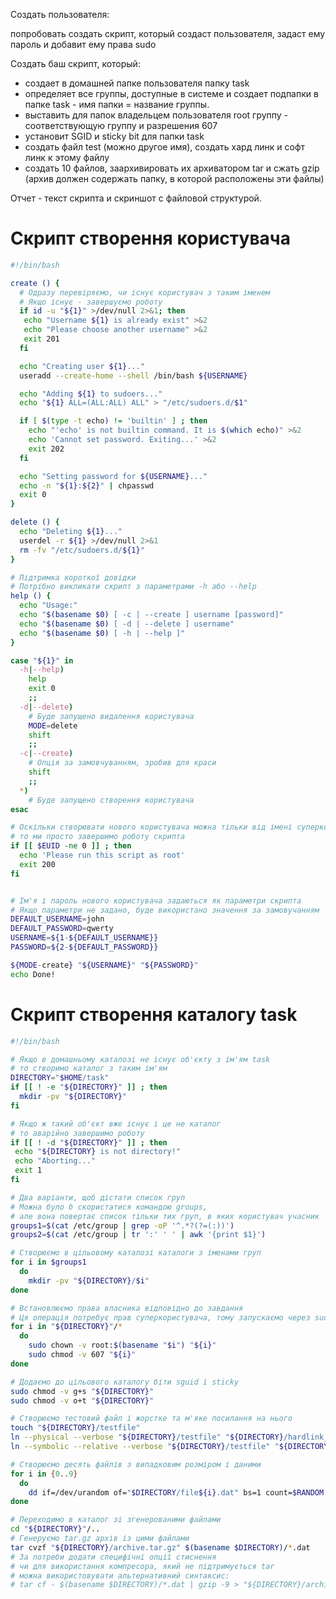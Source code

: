 Создать пользователя:

попробовать создать скрипт, который создаст пользователя, задаст ему пароль и добавит ему права sudo

Создать баш скрипт, который:

* создает в домашней папке пользователя папку task
* определяет все группы, доступные в системе и создает подпапки в папке task - имя папки = название группы.
* выставить для папок владельцем пользователя root группу - соответствующую группу и разрешения 607
* установит SGID и sticky bit для папки task
* создать файл test (можно другое имя), создать хард линк и софт линк к этому файлу
* создать 10 файлов, заархивировать их архиватором tar и сжать gzip (архив должен содержать папку, в которой расположены эти файлы)

Отчет - текст скрипта и скриншот с файловой структурой.

# Скрипт створення користувача
```bash
#!/bin/bash

create () {
  # Одразу перевіряємо, чи існує користувач з таким іменем
  # Якщо існує - завершуємо роботу
  if id -u "${1}" >/dev/null 2>&1; then
   echo "Username ${1} is already exist" >&2
   echo "Please choose another username" >&2
   exit 201
  fi

  echo "Creating user ${1}..."
  useradd --create-home --shell /bin/bash ${USERNAME}

  echo "Adding ${1} to sudoers..."
  echo "${1} ALL=(ALL:ALL) ALL" > "/etc/sudoers.d/$1"

  if [ $(type -t echo) != 'builtin' ] ; then
    echo "'echo' is not builtin command. It is $(which echo)" >&2
    echo 'Cannot set password. Exiting...' >&2
    exit 202
  fi

  echo "Setting password for ${USERNAME}..."
  echo -n "${1}:${2}" | chpasswd
  exit 0
}

delete () {
  echo "Deleting ${1}..."
  userdel -r ${1} >/dev/null 2>&1
  rm -fv "/etc/sudoers.d/${1}"
}

# Підтримка короткої довідки
# Потрібно викликати скрипт з параметрами -h або --help
help () {
  echo "Usage:"
  echo "$(basename $0) [ -c | --create ] username [password]"
  echo "$(basename $0) [ -d | --delete ] username"
  echo "$(basename $0) [ -h | --help ]"
}

case "${1}" in
  -h|--help)
    help
    exit 0
    ;;
  -d|--delete)
    # Буде запущено видалення користувача 
    MODE=delete
    shift
    ;;
  -c|--create)
    # Опція за замовчуванням, зробив для краси
    shift
    ;;
  *)
    # Буде запущено створення користувача 
esac

# Оскільки створювати нового користувача можна тільки від імені суперкористувача
# то ми просто завершимо роботу скрипта
if [[ $EUID -ne 0 ]] ; then
  echo 'Please run this script as root'
  exit 200
fi


# Ім'я і пароль нового користувача задаються як параметри скрипта
# Якщо параметри не задано, буде використано значення за замовучанням
DEFAULT_USERNAME=john
DEFAULT_PASSWORD=qwerty
USERNAME=${1-${DEFAULT_USERNAME}}
PASSWORD=${2-${DEFAULT_PASSWORD}}

${MODE-create} "${USERNAME}" "${PASSWORD}"
echo Done!
```

# Скрипт створення каталогу task

```bash
#!/bin/bash

# Якщо в домашньому каталозі не існує об'єкту з ім'ям task
# то створимо каталог з таким ім'ям
DIRECTORY="$HOME/task"
if [[ ! -e "${DIRECTORY}" ]] ; then
  mkdir -pv "${DIRECTORY}"
fi

# Якщо ж такий об'єкт вже існує і це не каталог
# то аварійно завершимо роботу
if [[ ! -d "${DIRECTORY}" ]] ; then
 echo "${DIRECTORY} is not directory!"
 echo "Aborting..."
 exit 1
fi

# Два варіанти, щоб дістати список груп
# Можна було б скористатися командою groups,
# але вона повертає список тільки тих груп, в яких користувач учасник
groups1=$(cat /etc/group | grep -oP '^.*?(?=(:))')
groups2=$(cat /etc/group | tr ':' ' ' | awk '{print $1}')

# Створюємо в цільовому каталозі каталоги з іменами груп
for i in $groups1
  do
    mkdir -pv "${DIRECTORY}/$i"
done

# Встановлюємо права власника відповідно до завдання
# Ця операція потребує прав суперкористувача, тому запускаємо через sudo
for i in "${DIRECTORY}"/*
  do
    sudo chown -v root:$(basename "$i") "${i}"
    sudo chmod -v 607 "${i}"
done

# Додаємо до цільового каталогу біти sguid і sticky
sudo chmod -v g+s "${DIRECTORY}"
sudo chmod -v o+t "${DIRECTORY}"

# Створюємо тестовий файл і жорстке та м'яке посилання на нього
touch "${DIRECTORY}/testfile"
ln --physical --verbose "${DIRECTORY}/testfile" "${DIRECTORY}/hardlink_file"
ln --symbolic --relative --verbose "${DIRECTORY}/testfile" "${DIRECTORY}/softlink_file"

# Створюємо десять файлів з випадковим розміром і даними
for i in {0..9}
  do
    dd if=/dev/urandom of="$DIRECTORY/file${i}.dat" bs=1 count=$RANDOM
done

# Переходимо в каталог зі згенерованими файлами
cd "${DIRECTORY}"/..
# Генеруємо tar.gz архів із цими файлами
tar cvzf "${DIRECTORY}/archive.tar.gz" $(basename $DIRECTORY)/*.dat
# За потреби додати специфічні опції стиснення
# чи для використання компресора, який не підтримується tar
# можна використовувати альтернативний синтаксис:
# tar cf - $(basename $DIRECTORY)/*.dat | gzip -9 > "${DIRECTORY}/archive.tar.gz"
```
